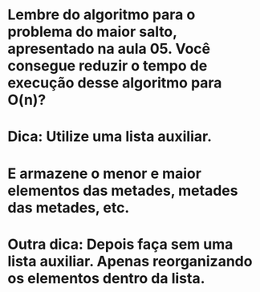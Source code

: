 # Lembre do algoritmo para o problema do maior salto, apresentado na aula 05. Você consegue reduzir o tempo de execução desse algoritmo para O(n)? 
# Dica: Utilize uma lista auxiliar. 
# E armazene o menor e maior elementos das metades, metades das metades, etc. 
# Outra dica: Depois faça sem uma lista auxiliar. Apenas reorganizando os elementos dentro da lista. 
